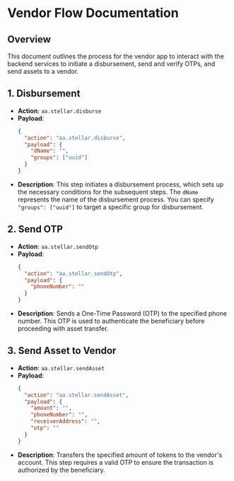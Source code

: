 # Vendor Flow Documentation

## Overview

This document outlines the process for the vendor app to interact with the backend services to initiate a disbursement, send and verify OTPs, and send assets to a vendor.

## 1. Disbursement

- **Action**: `aa.stellar.disburse`
- **Payload**:
  ```json
  {
    "action": "aa.stellar.disburse",
    "payload": {
      "dName": "",
      "groups": ["uuid"]
    }
  }
  ```
- **Description**: This step initiates a disbursement process, which sets up the necessary conditions for the subsequent steps. The `dName` represents the name of the disbursement process. You can specify `"groups": ["uuid"]` to target a specific group for disbursement.

## 2. Send OTP

- **Action**: `aa.stellar.sendOtp`
- **Payload**:
  ```json
  {
    "action": "aa.stellar.sendOtp",
    "payload": {
      "phoneNumber": ""
    }
  }
  ```
- **Description**: Sends a One-Time Password (OTP) to the specified phone number. This OTP is used to authenticate the beneficiary before proceeding with asset transfer.

## 3. Send Asset to Vendor

- **Action**: `aa.stellar.sendAsset`
- **Payload**:
  ```json
  {
    "action": "aa.stellar.sendAsset",
    "payload": {
      "amount": "",
      "phoneNumber": "",
      "receiverAddress": "",
      "otp": ""
    }
  }
  ```
- **Description**: Transfers the specified amount of tokens to the vendor's account. This step requires a valid OTP to ensure the transaction is authorized by the beneficiary.
